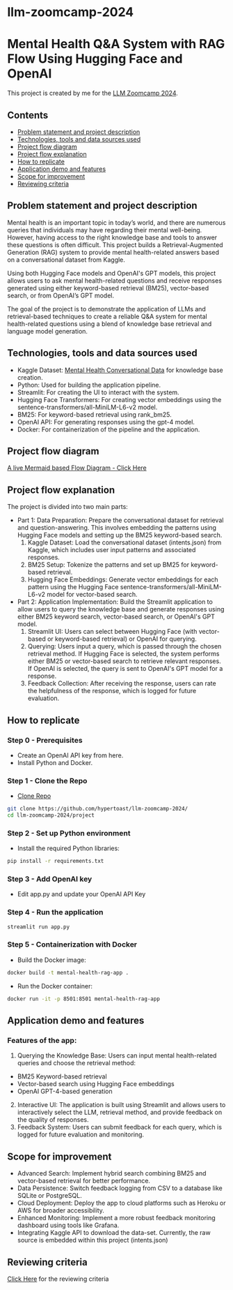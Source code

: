 # llm-zoomcamp-2024

# Mental Health Q&A System with RAG Flow Using Hugging Face and OpenAI

This project is created by me for the [LLM Zoomcamp 2024](https://github.com/DataTalksClub/llm-zoomcamp).

## Contents
- [Problem statement and project description](#problem-statement-and-project-description)
- [Technologies, tools and data sources used](#technologies-tools-and-data-sources-used)
- [Project flow diagram](#project-flow-diagram)
- [Project flow explanation](#project-flow-explanation)
- [How to replicate](#how-to-replicate)
- [Application demo and features](#application-demo-and-features)
- [Scope for improvement](#scope-for-improvement)
- [Reviewing criteria](#reviewing-criteria)

## Problem statement and project description

Mental health is an important topic in today’s world, and there are numerous queries that individuals may have regarding their mental well-being. However, having access to the right knowledge base and tools to answer these questions is often difficult. This project builds a Retrieval-Augmented Generation (RAG) system to provide mental health-related answers based on a conversational dataset from Kaggle.

Using both Hugging Face models and OpenAI's GPT models, this project allows users to ask mental health-related questions and receive responses generated using either keyword-based retrieval (BM25), vector-based search, or from OpenAI’s GPT model.

The goal of the project is to demonstrate the application of LLMs and retrieval-based techniques to create a reliable Q&A system for mental health-related questions using a blend of knowledge base retrieval and language model generation.

## Technologies, tools and data sources used

- Kaggle Dataset: [Mental Health Conversational Data](https://www.kaggle.com/datasets/elvis23/mental-health-conversational-data/) for knowledge base creation.
- Python: Used for building the application pipeline.
- Streamlit: For creating the UI to interact with the system.
- Hugging Face Transformers: For creating vector embeddings using the sentence-transformers/all-MiniLM-L6-v2 model.
- BM25: For keyword-based retrieval using rank_bm25.
- OpenAI API: For generating responses using the gpt-4 model.
- Docker: For containerization of the pipeline and the application.


## Project flow diagram

[A live Mermaid based Flow Diagram - Click Here](https://mermaid.ink/img/pako:eNqNkk1vwjAMhv-KlTNcJu3SwySgtFQD7QPYpeUQEtNWtEmVJkOI9r8v_Rh0EwdysJL4eW3HzoUwyZE45JDJE0uo0rBxIwF2TcJtiQo-DKozBKIwegfj8QtML2vMkGlYLld1h3Z22rirhYnjVMTgUYYVzH7hT9QqxW-awQp1Ink91LwVKCZBBW7oo0BFNVq-LKQoEU6pTqADwH_f7IYZZ636y8aXarynJXJYI1UsqWAe9hkRtmVTzx1qN4wyXT09wyueT1Ldonj_o9yh_lQ0b1vkNzKjxO0VWkLTzZ71HqLch6jO-i27CGcya9vdjs5D5HvKjj25aJkgXMr46gIqeAcHQtvOM51KYXkyIjmqnKbc_o1Lo4-ITjDHiDh2y6k6RiQSteWo0XJ9Fow4WhkcESVNnBDnQLPSnkzB7TjdlMaK5v1t_QMmXMwU?type=png)

## Project flow explanation

The project is divided into two main parts:

- Part 1: Data Preparation: Prepare the conversational dataset for retrieval and question-answering. This involves embedding the patterns using Hugging Face models and setting up the BM25 keyword-based search.
  1. Kaggle Dataset: Load the conversational dataset (intents.json) from Kaggle, which includes user input patterns and associated responses.
  2. BM25 Setup: Tokenize the patterns and set up BM25 for keyword-based retrieval.
  3. Hugging Face Embeddings: Generate vector embeddings for each pattern using the Hugging Face sentence-transformers/all-MiniLM-L6-v2 model for vector-based search.
- Part 2: Application Implementation: Build the Streamlit application to allow users to query the knowledge base and generate responses using either BM25 keyword search, vector-based search, or OpenAI's GPT model.
  1. Streamlit UI: Users can select between Hugging Face (with vector-based or keyword-based retrieval) or OpenAI for querying.
  2. Querying: Users input a query, which is passed through the chosen retrieval method. If Hugging Face is selected, the system performs either BM25 or vector-based search to retrieve relevant responses. If OpenAI is selected, the query is sent to OpenAI's GPT model for a response.
  3. Feedback Collection: After receiving the response, users can rate the helpfulness of the response, which is logged for future evaluation.


## How to replicate

### Step 0 - Prerequisites
- Create an OpenAI API key from here.
- Install Python and Docker.

### Step 1 - Clone the Repo
- [Clone Repo](https://github.com/hypertoast/llm-zoomcamp-2024/)
```bash
git clone https://github.com/hypertoast/llm-zoomcamp-2024/
cd llm-zoomcamp-2024/project
```

### Step 2 - Set up Python environment
- Install the required Python libraries:
```bash
pip install -r requirements.txt
```
### Step 3 - Add OpenAI key
- Edit app.py and update your OpenAI API Key

### Step 4 - Run the application
```python
streamlit run app.py
```

### Step 5 - Containerization with Docker
- Build the Docker image:
```bash
docker build -t mental-health-rag-app .
```
- Run the Docker container:
```bash
docker run -it -p 8501:8501 mental-health-rag-app
```

## Application demo and features
### Features of the app:
1. Querying the Knowledge Base: Users can input mental health-related queries and choose the retrieval method:
  - BM25 Keyword-based retrieval
  - Vector-based search using Hugging Face embeddings
  - OpenAI GPT-4-based generation
2. Interactive UI: The application is built using Streamlit and allows users to interactively select the LLM, retrieval method, and provide feedback on the quality of responses.
3. Feedback System: Users can submit feedback for each query, which is logged for future evaluation and monitoring.

## Scope for improvement
- Advanced Search: Implement hybrid search combining BM25 and vector-based retrieval for better performance.
- Data Persistence: Switch feedback logging from CSV to a database like SQLite or PostgreSQL.
- Cloud Deployment: Deploy the app to cloud platforms such as Heroku or AWS for broader accessibility.
- Enhanced Monitoring: Implement a more robust feedback monitoring dashboard using tools like Grafana.
- Integrating Kaggle API to download the data-set. Currently, the raw source is embedded within this project (intents.json)

## Reviewing criteria

[Click Here](https://github.com/DataTalksClub/llm-zoomcamp/blob/main/project.md#evaluation-criteria) for the reviewing criteria
